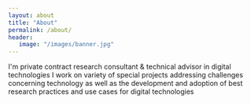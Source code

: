```yaml
---
layout: about
title: "About"
permalink: /about/
header:
   image: "/images/banner.jpg"
---
```


I'm private contract research consultant & technical advisor in digital technologies I work on variety of special projects addressing challenges concerning technology as well as the development and adoption of best research practices and use cases for digital technologies
